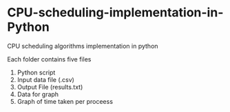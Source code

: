 # CPU-scheduling-implementation-in-Python
CPU scheduling algorithms implementation in python


Each folder contains five files

1) Python script
2) Input data file (.csv)
3) Output File (results.txt)
4) Data for graph
5) Graph of time taken per proceess
